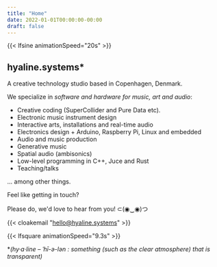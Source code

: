 ```yaml
---
title: "Home"
date: 2022-01-01T00:00:00-00:00
draft: false
---
```



{{< lfsine animationSpeed="20s" >}}

## hyaline.systems*

A creative technology studio based in Copenhagen, Denmark.

We specialize in *software and hardware for music, art and audio*: 

- Creative coding (SuperCollider and Pure Data etc).
- Electronic music instrument design
- Interactive arts, installations and real-time audio
- Electronics design + Arduino, Raspberry Pi, Linux and embedded
- Audio and music production
- Generative music
- Spatial audio (ambisonics)
- Low-level programming in C++, Juce and Rust
- Teaching/talks

... among other things.

Feel like getting in touch? 

Please do, we'd love to hear from you! ⊂(◉‿◉)つ

{{< cloakemail "hello@hyaline.systems" >}}

{{< lfsquare animationSpeed="9.3s" >}}

*_(hy·​a·​line – ˈhī-ə-lən : something (such as the clear atmosphere) that is transparent)_

